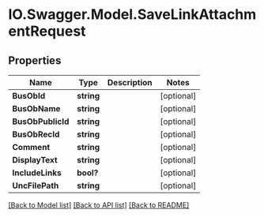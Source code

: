 # IO.Swagger.Model.SaveLinkAttachmentRequest
## Properties

Name | Type | Description | Notes
------------ | ------------- | ------------- | -------------
**BusObId** | **string** |  | [optional] 
**BusObName** | **string** |  | [optional] 
**BusObPublicId** | **string** |  | [optional] 
**BusObRecId** | **string** |  | [optional] 
**Comment** | **string** |  | [optional] 
**DisplayText** | **string** |  | [optional] 
**IncludeLinks** | **bool?** |  | [optional] 
**UncFilePath** | **string** |  | [optional] 

[[Back to Model list]](../README.md#documentation-for-models) [[Back to API list]](../README.md#documentation-for-api-endpoints) [[Back to README]](../README.md)

